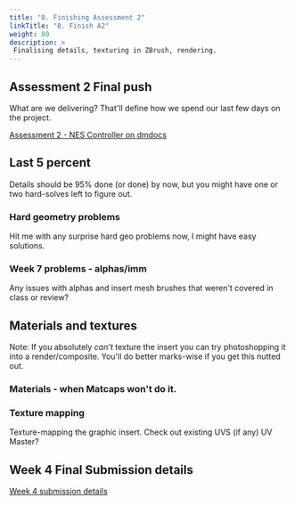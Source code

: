 ```yaml
---
title: "8. Finishing Assessment 2"
linkTitle: "8. Finish A2"
weight: 80
description: >
 Finalising details, texturing in ZBrush, rendering.
---
```


## Assessment 2 Final push 

What are we delivering? That'll define how we spend our last few days on the project.

[Assessment 2 - NES Controller on dmdocs](../assessments/#2-hard-surface-model-nes-controller)

## Last 5 percent

Details should be 95% done (or done) by now, but you might have one or two hard-solves left to figure out.

### Hard geometry problems

Hit me with any surprise hard geo problems now, I might have easy solutions.

### Week 7 problems - alphas/imm

Any issues with alphas and insert mesh brushes that weren't covered in class or review?

## Materials and textures

Note: If you absolutely *can't* texture the insert you can try photoshopping it into a render/composite. You'll do better marks-wise if you get this nutted out.

### Materials - when Matcaps won't do it.

### Texture mapping
Texture-mapping the graphic insert.
Check out existing UVS (if any)
UV Master?


<!--
## Transferring the details

Normal mapping!
Substance Painter!

{{< imgcard axe_zb Link "https://dmcgits.github.io/mds/workshops/painter/painter_notes.html">}}
Click here to open the Painter workshop notes
{{< /imgcard >}}

Requirements:

**Two collections of meshes.** Each collection can be saved into an fbx format file.

1. Very **detailed meshes** of the prop parts that look very nice but are too heavy for games. 
2. The **game ready mesh** with uv maps.
   * These should have hard edges wherever there are seams/texture borders in the uv map, and soft edges everywhere else.
   * Freeze any scaling (probably already done for uv unwrap)

**Magic software:** It **scans the surface** of the high detail meshes, tosses away the polygons, and **makes an image** from their skin that **the game ready mesh will wear** like a suit.

![](skin_suit.jpg)

### Our mug exports

![](mug_export_game_subd.png)

1. **mug_game.fbx**: The _game meshes of the mug body, handle and coffee. 
   * This is only about 50KBs.
   * Make sure they all have the same material.
2. **mug_subd.fbx**: The _subd meshes of the mug parts, but subdivided and smoothed for real. We'll use Maya to export the subd meshes and apply the smooth and subdivide algorithms along the way, producing tens or hundreds of thousands of real triangles.
   * This sounds backwards but you have to have _smooth meshes_ **un**selected when you export the subd meshes, or they'll export the unsmoothed versions. You got it right if the file will be megabytes in size.

## Baking your model in Painter

Grab these:

<a class="btn btn-lg btn-primary mr-3 mb-4" href="A1_bake.zip">A1 Painter Baking Files<i class="fas fa-arrow-alt-circle-right ml-2"></i>
</a>

Watch this:

{{< youtube v5b0z5FLXDk >}}

-->

## Week 4 Final Submission details

<a class="btn btn-lg btn-primary mr-3 mb-4" href="../assessments/#week-4-submission-details">Week 4 submission details<i class="fas fa-arrow-alt-circle-right ml-2"></i>
</a>  

<!--   
Open your Maya projects. We're going to try to resolve any problems you're having exporting your files for baking in Painter.

First, if you:
- Don't know what meshes to make or what to export, then it's very possible you haven't carefully read through the updated week 3 notes that were mentioned in the announcement sent out on Saturday: 
  - Read those (don't skim), and check if your question was already answered.
    - Grab and examine the updated Maya project.
  
  https://dmdocs.netlify.com/torrens/aac202/week3/#how-it-all-works
  
Other problems we'll look at:
  - Fixing any weird subds and smooth preview errors
  - Errors stopping Maya unfolding/laying out your game mesh.
  - Everything looks to be set up right.. but the bake is failing/has errors  
  - It's baking but the result still looks low poly

### Updated Arcade Stick Files

These also contain the baking project you'll use today to import your model.

<a class="btn btn-lg btn-primary mr-3 mb-4" href="https://laureateaus-my.sharepoint.com/:u:/g/personal/daniel_mcgillick_laureate_edu_au/ETl9ulaSrI9LlLCR05OObgoBjILw7NO0KUpV_aFLyMV66w?e=HFsDQb">Arcade Stick V2 Maya<i class="fas fa-arrow-alt-circle-right ml-2"></i></a>
<a class="btn btn-lg btn-primary mr-3 mb-4" href="https://laureateaus-my.sharepoint.com/:u:/g/personal/daniel_mcgillick_laureate_edu_au/EbGYxoT6oiNLlvRKy42Gt-gBla0ZvIzXG04Akn0MG_GzLA?e=SsJOGf">Arcade Stick V2 Painter<i class="fas fa-arrow-alt-circle-right ml-2"></i></a>

## Substance

First, looking through the updated arcade stick scene.

{{< imgcard arcade_stick_baked_painter Link "arcade_stick_baked_painter.png">}}
Wireframe over normal mapped game mesh, normal mapped game mesh, roughly textured game mesh.
{{< /imgcard >}}

### Starting With Configured Scene

I've created a _Substance Painter_ project you can use for baking.  The settings are already tweaked for our workflow and for checking the quality of the baked maps. There are a few straightforward steps to using it:

First, in _Maya_ (as in week 3 notes):
* Append `_game` to the end of all your game mesh names (as above)
* Append `_subdiv` to the end of all your subd mesh names (as above)
* rename the material on your game meshes to game_meshes_mat
* Ensure your **game mesh has been UV mapped** and unwrapped. The **subd mesh doesn't require a uv map.**
* Ensure your game mesh UVs all fit within 0-1 uv space (the default square in UV editor)
* export all `subd meshes` together as a `single file` (eg `joystick_parts_subd.fbx`)
* export game meshes together as another single file (eg `joystick_parts_game.fbx`)

In _Painter_:
* Open the `firstname_lastname_baking.spp` scene.
* Click _Edit -> Project Configuration_ (image below)
* Click _Select_
* Choose your `thing_parts_game.fbx` file
* In the _Texture Set Settings_ panel click _Bake Mesh Maps_ and then the tiny document icon beside the _High Definition Meshes_ list.
* Choose your `thing_parts_subd.fbx` file.
* Click _Bake game_meshes_mat Mesh Maps_


{{< imgcard baking_project_configuration Link "baking _project_configuration.png">}}
The baking project has a button and its trim. You'll replace the meshes with your own.
{{< /imgcard >}}

### Baking

Next we'll click _Bake Mesh Maps_ in _Texture Set Settings_

{{< imgcard texture_set_pre_bake Link "texture_set_pre_bake.png">}}
The texture set dialogue before you bake anything. 
{{< /imgcard >}}

{{< imgcard painter_bake_settings Link "painter_bake_settings.png">}}
In the Joystick scene I used 2048, start with your resolution at 512 or 1024 for a quicker test.
{{< /imgcard >}}

{{< imgcard texture_set_post_bake Link "texture_set_post_bake.png">}}
If your bake succeeds, Painter connects all the new textures.
{{< /imgcard >}}

### Reference: Map Types

|  Map Type           |  What It Contains              |
|-------------------  | ----------------------------------------------------------------------|
| Normals             |  Info about where a polygon was facing at this point on high res mesh |
| World Normals       |  The same info, relative to the worl (not the given game mesh poly)   |
| Ambient Occlusion   |  Results of any bounced (indirect) light (soft and blurry)            |
| Color ID/Clown map  |  In this case, a different colour for each subdiv object that was separate in maya. |
| Curvature           |  White where the subd was convex, black where it was concave          |
| Position            |  Location in the world of every triangle in the smoothed subd         |
| Thickness           |  White means subd was thick, black means thin. Good for candles, skin etc |


### Environment settings (show wires, rendering quality, studio lighting, rotate environment)

We'll step through these.

## Deliverable This Week

You'll create images and submit them in an archive with one of your scene files.

###  Painter images
Pic a 2 or 3 camera angles to show off your object. For each one, capture at least two images:

1: Object with normal maps enabled, using default white material.  
2. The same again with wireframes enabled.  
3. This time turn on any materials you’ve applied, and turn off wireframes.  

###  Maya Images
Hide your game meshes, unhide all your subd meshes. Pick two angles and take screen shots with `wireframe on shaded` enabled and:
1. Normal view enabled (press `1`)
2. Subd smoothing enabled (press`3`)

### Scene File
Do **one** of the following:

1: If you successfully bake your textures, submit your *Painter* `spp` file.
2: Otherwise submit your *Maya* `.ma` or `.mb` scene file

### Archive  
1. Gather your images and scene file in one folder. **compress** the folder with `.7zip` or `zip`
2. Name the archive:
   `firstname_lastname_A1_AAC202.zip`
3. Submit on Blackboards assessment 1 page.

If you have trouble with the large file size, upload it to a service like *Dropbox* and submit the link.

## Texturing

Mask by color selection.

## Presenting Our Results

* Real time rendering.
* Screenshots
* Environments
* Post effects
  * Don't go overboard on these. It's a rabbit hole, and won't fix mesh problems :\

### Summary
1. Finalising models
2. Exploring updated Arcade Stick files
3. Importing meshes and baking high res details to texture maps.
3. Deliverables
3. Lighting/materials
-->

